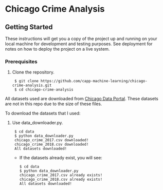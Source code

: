 # Chicago Crime Analysis

## Getting Started

These instructions will get you a copy of the project up and running on your local machine for development and testing purposes. See deployment for notes on how to deploy the project on a live system.

### Prerequisites

1. Clone the repository.

        $ git clone https://github.com/capp-machine-learning/chicago-crime-analysis.git
        $ cd chicago-crime-analysis

All datasets used are downloaded from [Chicago Data Portal](https://data.cityofchicago.org/).
These datasets are not in this repo due to the size of these files.

To download the datasets that I used:

1. Use data_downloader.py.

        $ cd data
        $ python data_downloader.py
        chicago_crime_2017.csv downloaded!
        chicago_crime_2018.csv downloaded!
        All datasets downloaded!

   - If the datasets already exist, you will see:

         $ cd data
         $ python data_downloader.py
         chicago_crime_2017.csv already exists!
         chicago_crime_2018.csv already exists!
         All datasets downloaded!
